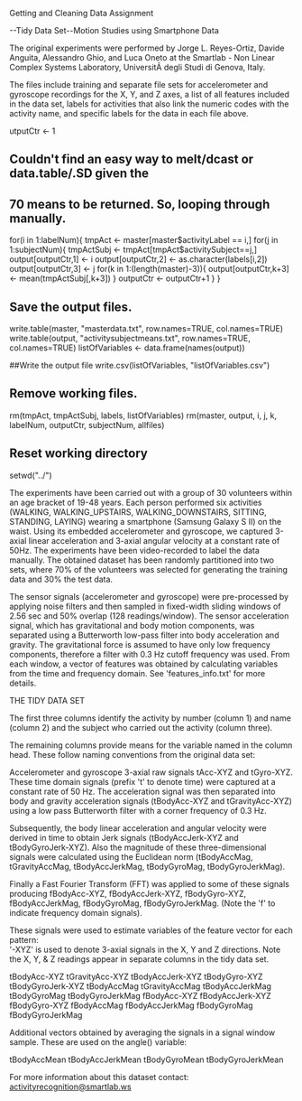 Getting and Cleaning Data Assignment

--Tidy Data Set--Motion Studies using Smartphone Data

The original experiments were performed by Jorge L. Reyes-Ortiz, Davide Anguita, Alessandro Ghio, and Luca Oneto at the Smartlab - Non Linear Complex Systems Laboratory, UniversitÃ  degli Studi di Genova, Italy. 

The files include training and separate file sets for accelerometer and gyroscope recordings for the X, Y, and Z axes, a list of all features included in the data set, labels for activities that also link the numeric codes with the activity name, and specific labels for the data in each file above.


utputCtr <- 1
## Couldn't find an easy way to melt/dcast or data.table/.SD given the
## 70 means to be returned. So, looping through manually.
for(i in 1:labelNum){
  tmpAct <- master[master$activityLabel == i,]
  for(j in 1:subjectNum){
    tmpActSubj <- tmpAct[tmpAct$activitySubject==j,]
    output[outputCtr,1] <- i
    output[outputCtr,2] <- as.character(labels[i,2])
    output[outputCtr,3] <- j
    for(k in 1:(length(master)-3)){
      output[outputCtr,k+3] <- mean(tmpActSubj[,k+3])
    }
    outputCtr <- outputCtr+1
  }
}

## Save the output files.
write.table(master, "masterdata.txt", row.names=TRUE, col.names=TRUE) 
write.table(output, "activitysubjectmeans.txt", row.names=TRUE, col.names=TRUE) 
listOfVariables <- data.frame(names(output))

##Write the output file
write.csv(listOfVariables, "listOfVariables.csv")

## Remove working files.
rm(tmpAct, tmpActSubj, labels, listOfVariables)
rm(master, output, i, j, k, labelNum, outputCtr, subjectNum, allfiles)

## Reset working directory
setwd("../")




The experiments have been carried out with a group of 30 volunteers within an age bracket of 19-48 years. Each person performed six activities (WALKING, WALKING_UPSTAIRS, WALKING_DOWNSTAIRS, SITTING, STANDING, LAYING) wearing a smartphone (Samsung Galaxy S II) on the waist. Using its embedded accelerometer and gyroscope, we captured 3-axial linear acceleration and 3-axial angular velocity at a constant rate of 50Hz. The experiments have been video-recorded to label the data manually. The obtained dataset has been randomly partitioned into two sets, where 70% of the volunteers was selected for generating the training data and 30% the test data. 

The sensor signals (accelerometer and gyroscope) were pre-processed by applying noise filters and then sampled in fixed-width sliding windows of 2.56 sec and 50% overlap (128 readings/window). The sensor acceleration signal, which has gravitational and body motion components, was separated using a Butterworth low-pass filter into body acceleration and gravity. The gravitational force is assumed to have only low frequency components, therefore a filter with 0.3 Hz cutoff frequency was used. From each window, a vector of features was obtained by calculating variables from the time and frequency domain. See 'features_info.txt' for more details. 

THE TIDY DATA SET

The first three columns identify the activity by number (column 1) and name (column 2) and the subject who carried out the activity (column three).

The remaining columns provide means for the variable named in the column head.  These follow naming conventions from the original data set:

Accelerometer and gyroscope 3-axial raw signals tAcc-XYZ and tGyro-XYZ. These time domain signals (prefix 't' to denote time) were captured at a constant rate of 50 Hz. The acceleration signal was then separated into body and gravity acceleration signals (tBodyAcc-XYZ and tGravityAcc-XYZ) using a low pass Butterworth filter with a corner frequency of 0.3 Hz. 

Subsequently, the body linear acceleration and angular velocity were derived in time to obtain Jerk signals (tBodyAccJerk-XYZ and tBodyGyroJerk-XYZ). Also the magnitude of these three-dimensional signals were calculated using the Euclidean norm (tBodyAccMag, tGravityAccMag, tBodyAccJerkMag, tBodyGyroMag, tBodyGyroJerkMag). 

Finally a Fast Fourier Transform (FFT) was applied to some of these signals producing fBodyAcc-XYZ, fBodyAccJerk-XYZ, fBodyGyro-XYZ, fBodyAccJerkMag, fBodyGyroMag, fBodyGyroJerkMag. (Note the 'f' to indicate frequency domain signals). 

These signals were used to estimate variables of the feature vector for each pattern:  
'-XYZ' is used to denote 3-axial signals in the X, Y and Z directions.  Note the X, Y, & Z readings appear in separate columns in the tidy data set.

tBodyAcc-XYZ
tGravityAcc-XYZ
tBodyAccJerk-XYZ
tBodyGyro-XYZ
tBodyGyroJerk-XYZ
tBodyAccMag
tGravityAccMag
tBodyAccJerkMag
tBodyGyroMag
tBodyGyroJerkMag
fBodyAcc-XYZ
fBodyAccJerk-XYZ
fBodyGyro-XYZ
fBodyAccMag
fBodyAccJerkMag
fBodyGyroMag
fBodyGyroJerkMag

Additional vectors obtained by averaging the signals in a signal window sample. These are used on the angle() variable:

tBodyAccMean
tBodyAccJerkMean
tBodyGyroMean
tBodyGyroJerkMean


For more information about this dataset contact: activityrecognition@smartlab.ws
